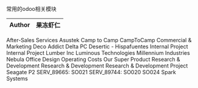 
常用的odoo相关模块

|Author|果冻虾仁|
|---|---
After-Sales Services
Asustek
Camp to Camp
CampToCamp
Commercial & Marketing
Deco Addict
Delta PC
Desertic - Hispafuentes
Internal Project
Internal Project
Lumber Inc
Luminous Technologies
Millennium Industries
Nebula
Office Design
Operating Costs
Our Super Product
Research & Development
Research & Development
Research & Development Project
Seagate P2
SERV_89665: SO021
SERV_89744: SO020
SO024
Spark Systems


